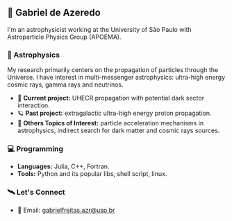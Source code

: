 ## 📡 Gabriel de Azeredo

I'm an astrophysicist working at the University of São Paulo with Astroparticle Physics Group (APOEMA).

### 🌌 Astrophysics

My research primarily centers on the propagation of particles through the Universe. I have interest in multi-messenger astrophysics: ultra-high energy cosmic rays, gamma rays and neutrinos.

- 🔭 **Current project:** UHECR propagation with potential dark sector interaction.
- 🪐 **Past project:** extragalactic ultra-high energy proton propagation.
- 🚀 **Others Topics of Interest:** particle acceleration mechanisms in astrophysics, indirect search for dark matter and cosmic rays sources.

### 💻 Programming

- **Languages:** Julia, C++, Fortran.
- **Tools:** Python and its popular libs, shell script, linux.

### 🛰️ Let's Connect

- 📧 Email: gabrielfreitas.azr@usp.br
